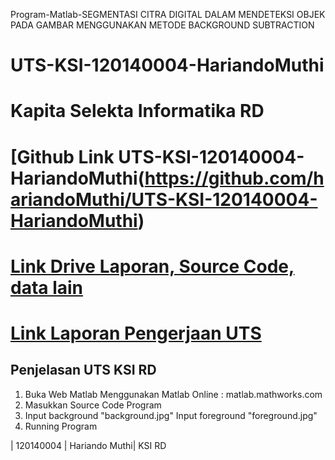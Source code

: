Program-Matlab-SEGMENTASI CITRA DIGITAL DALAM MENDETEKSI OBJEK PADA GAMBAR MENGGUNAKAN METODE BACKGROUND SUBTRACTION
# UTS-KSI-120140004-HariandoMuthi
# Kapita Selekta Informatika RD

# [Github Link UTS-KSI-120140004-HariandoMuthi(https://github.com/hariandoMuthi/UTS-KSI-120140004-HariandoMuthi)

# [Link Drive Laporan, Source Code, data lain](https://drive.google.com/drive/folders/1u14JEH-788Rw8WpoRyat7elAK3K3uOWO?usp=sharing)

# [Link Laporan Pengerjaan UTS](https://drive.google.com/file/d/1dE2AEkmN_ZjsIjWhiRFjY-Km8r0ghZjh/view?usp=sharing)

## Penjelasan UTS KSI RD
1. Buka Web Matlab Menggunakan Matlab Online : matlab.mathworks.com
2. Masukkan Source Code Program
3. Input background "background.jpg"
Input foreground "foreground.jpg"
4. Running Program

| 120140004 | Hariando Muthi| KSI RD
